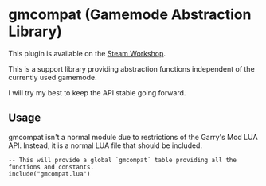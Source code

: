 # gmcompat (Gamemode Abstraction Library)

This plugin is available on the [Steam Workshop](https://steamcommunity.com/sharedfiles/filedetails/?id=2063714458).

This is a support library providing abstraction functions independent of
the currently used gamemode.

I will try my best to keep the API stable going forward.

## Usage

gmcompat isn't a normal module due to restrictions of the Garry's Mod LUA API.
Instead, it is a normal LUA file that should be included.

```
-- This will provide a global `gmcompat` table providing all the functions and constants.
include("gmcompat.lua")
```
